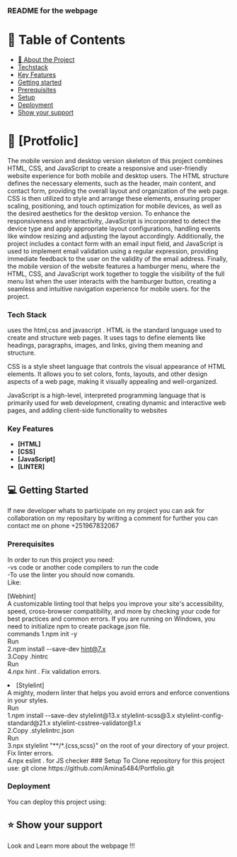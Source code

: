 <h3><b>README for the webpage</b></h3>

</div>
<!-- TABLE OF CONTENTS -->

# 📗 Table of Contents

- [📖 About the Project](#about-project)
- [Techstack](#tech-stack)
- [Key Features](#key-features)
- [Getting started](#getting-started)
- [Prerequisites](#prerequisites)
- [Setup](#setup)
- [Deployment](#deployment)
- [Show your support](#support)

<!-- PROJECT DESCRIPTION -->

# 📖 [Protfolic] <a name="about-project"></a>


The mobile version and desktop version skeleton of this project combines HTML, CSS, and JavaScript to create a responsive and user-friendly website experience for both mobile and desktop users. The HTML structure defines the necessary elements, such as the header, main content, and contact form, providing the overall layout and organization of the web page. CSS is then utilized to style and arrange these elements, ensuring proper scaling, positioning, and touch optimization for mobile devices, as well as the desired aesthetics for the desktop version. To enhance the responsiveness and interactivity, JavaScript is incorporated to detect the device type and apply appropriate layout configurations, handling events like window resizing and adjusting the layout accordingly. Additionally, the project includes a contact form with an email input field, and JavaScript is used to implement email validation using a regular expression, providing immediate feedback to the user on the validity of the email address. Finally, the mobile version of the website features a hamburger menu, where the HTML, CSS, and JavaScript work together to toggle the visibility of the full menu list when the user interacts with the hamburger button, creating a seamless and intuitive navigation experience for mobile users.
for the project.

### Tech Stack <a name="tech-stack"></a>
uses the html,css and javascript .
HTML is the standard language used to create and structure web pages. It uses tags to define elements like headings, paragraphs, images, and links, giving them meaning and structure.

CSS is a style sheet language that controls the visual appearance of HTML elements. It allows you to set colors, fonts, layouts, and other design aspects of a web page, making it visually appealing and well-organized.

JavaScript is a high-level, interpreted programming language that is primarily used for web development, creating dynamic and interactive web pages, and adding client-side functionality to websites

<!-- Features -->

### Key Features <a name="key-features"></a>

- **[HTML]**
- **[CSS]**
- **[JavaScript]**
- **[LINTER]**


<!-- GETTING STARTED -->

## 💻 Getting Started <a name="getting-started"></a>

If new developer whats to participate on my project you can ask for collaboration
 on my repositary by writing a comment 
for further you can contact me on phone +251967832067 

### Prerequisites

In order to run this project you need:
<br>-vs code or another code compilers to run the code<br>
-To use the linter you should now comands.
<br>
Like:<br>

[Webhint]<br>
A customizable linting tool that helps you improve your site's accessibility, speed, 
cross-browser compatibility, and more by checking your code for best practices and common errors.
If you are running on Windows, you need to initialize npm to create package.json file.
<br>commands 
1.npm init -y<br>
Run<br>
2.npm install --save-dev hint@7.x<br>
3.Copy .hintrc <br>
Run<br>
4.npx hint .    Fix validation errors.<br>

<li>[Stylelint]</li>
A mighty, modern linter that helps you avoid errors and enforce conventions in your styles.<br>
Run<br>
1.npm install --save-dev stylelint@13.x stylelint-scss@3.x stylelint-config-standard@21.x stylelint-csstree-validator@1.x<br>
2.Copy .stylelintrc.json <br>
Run<br>
3.npx stylelint "**/*.{css,scss}" on the root of your directory of your project.
Fix linter errors.<br>
4.npx eslint . for JS checker
### Setup
 To Clone repository for this project use:
 git clone https://github.com/Amina5484/Portfolio.git

 ### Deployment

You can deploy this project using: 


## ⭐️ Show your support <a name="support"></a>

Look and Learn more about the webpage !!!

